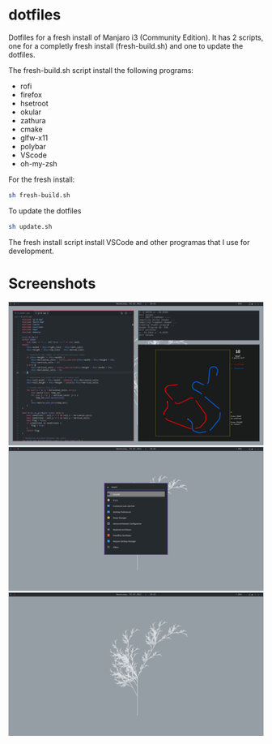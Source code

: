 # dotfiles


Dotfiles for a fresh install of Manjaro i3 (Community Edition). It has 2 
scripts, one for a completly fresh install (fresh-build.sh) and one to update
the dotfiles.

The fresh-build.sh script install the following programs:
* rofi
* firefox
* hsetroot
* okular
* zathura
* cmake
* glfw-x11
* polybar
* VScode
* oh-my-zsh


For the fresh install:
```bash
sh fresh-build.sh
```

To update the dotfiles
```bash
sh update.sh
```

The fresh install script install VSCode and other programas that I use for 
development.

# Screenshots

![](./screenshots/3.png)
![](./screenshots/2.png)
![](./screenshots/1.png)
